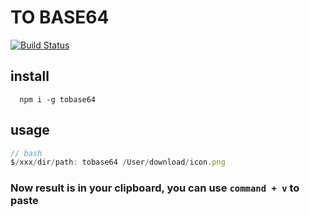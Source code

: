 TO BASE64
=========
[![Build Status](https://travis-ci.org/ArvoGuo/tobase64.svg?branch=master)](https://travis-ci.org/ArvoGuo/tobase64)


## install 

```
  npm i -g tobase64
```

## usage

```js
// bash
$/xxx/dir/path: tobase64 /User/download/icon.png

```

### Now result is in your clipboard, you can use `command + v` to paste
